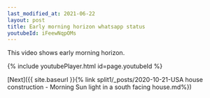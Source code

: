 ```yaml
---
last_modified_at: 2021-06-22
layout: post
title: Early morning horizon whatsapp status
youtubeId: iFeewNqpOMs
---
```


This video shows early morning horizon.

 
{% include youtubePlayer.html id=page.youtubeId %}

[Next]({{ site.baseurl }}{% link split1/_posts/2020-10-21-USA house construction - Morning Sun light in a south facing house.md%})

